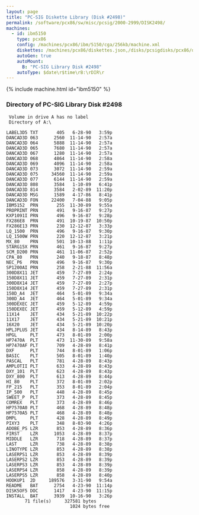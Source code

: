 ```yaml
---
layout: page
title: "PC-SIG Diskette Library (Disk #2498)"
permalink: /software/pcx86/sw/misc/pcsig/2000-2999/DISK2498/
machines:
  - id: ibm5150
    type: pcx86
    config: /machines/pcx86/ibm/5150/cga/256kb/machine.xml
    diskettes: /machines/pcx86/diskettes.json,/disks/pcsigdisks/pcx86/diskettes.json
    autoGen: true
    autoMount:
      B: "PC-SIG Library Disk #2498"
    autoType: $date\r$time\rB:\rDIR\r
---
```


{% include machine.html id="ibm5150" %}

### Directory of PC-SIG Library Disk #2498

     Volume in drive A has no label
     Directory of A:\

    LABEL3D5 TXT       405   6-28-90   3:59p
    DANCAD3D 063      2560  11-14-90   2:57a
    DANCAD3D 064      5888  11-14-90   2:57a
    DANCAD3D 065      7680  11-14-90   2:57a
    DANCAD3D 067      1280  11-14-90   2:57a
    DANCAD3D 068      4864  11-14-90   2:58a
    DANCAD3D 069      4096  11-14-90   2:58a
    DANCAD3D 073      3072  11-14-90   2:59a
    DANCAD3D 075     34560  11-14-90   2:59a
    DANCAD3D 077      6144  11-14-90   2:59a
    DANCAD3D 808      3584   1-10-89   6:41p
    DANCAD3D 814      3584   2-02-89  11:20p
    DANCAD3D MSG      1589   4-17-86   8:41p
    DANCAD3D FON     22400   7-04-88   9:05p
    IBM5152  PRN       255  11-30-89   9:55a
    PROPRINT PRN       491   9-16-87   9:27p
    KXP1091I PRN       496   9-16-87   9:28p
    FX286E8  PRN       491  10-19-87  10:50p
    FX286E13 PRN       230  12-12-87   3:33p
    LQ_1500  PRN       496   9-16-87   9:30p
    LQ_1500W PRN       220  12-12-87   3:21p
    MX_80    PRN       501  10-13-88   1:11p
    STARG15X PRN       461   9-16-87   9:27p
    SCM_D200 PRN       461  11-06-87   2:52p
    CPA_80   PRN       240   9-18-87   8:48p
    NEC_P6   PRN       496   9-16-87   9:30p
    SP1200AI PRN       258   2-21-88  11:56a
    300D8X11 JET       459   7-27-89   2:24p
    150D8X11 JET       459   7-27-89   2:31p
    300D8X14 JET       459   7-27-89   2:27p
    150D8X14 JET       459   7-27-89   2:31p
    150D_A4  JET       464   5-01-89   9:34a
    300D_A4  JET       464   5-01-89   9:34a
    300DEXEC JET       459   5-12-89   4:59p
    150DEXEC JET       459   5-12-89   4:59p
    11X14    JET       434   5-21-89  10:22p
    11X17    JET       434   5-21-89  10:21p
    16X20    JET       434   5-21-89  10:20p
    HPLJPLUS JET       434   8-14-89   8:43p
    HPGL     PLT       473   8-01-89   2:00p
    HP7470A  PLT       473  11-30-89   9:58a
    HP7470AF PLT       709   4-28-89   8:41p
    DXF      PLT       744   8-01-89   1:06p
    BASIC    PLT       505   8-01-89   1:40p
    PASCAL   PLT       781   4-28-89   8:43p
    AMPLOTII PLT       633   4-28-89   8:43p
    DXY_101  PLT       623   4-28-89   8:43p
    DXY_800  PLT       613   4-28-89   8:44p
    HI_80    PLT       372   8-01-89   2:02p
    FP_215   PLT       353   8-01-89   2:04p
    IP_500   PLT       448   4-28-89   8:45p
    SWEET_P  PLT       373   4-28-89   8:45p
    COMREX   PLT       373   4-28-89   8:46p
    HP7570A0 PLT       468   4-28-89   8:48p
    HP7570A5 PLT       468   4-28-89   8:48p
    DMPL     PLT       428   4-28-89   8:49p
    PIXY3    PLT       348   8-03-90   4:26p
    ADOBE_PS LZR       853   4-28-89   8:36p
    FIRST    LZR      1053   4-28-89   8:37p
    MIDDLE   LZR       718   4-28-89   8:37p
    LAST     LZR       738   4-28-89   8:38p
    LINOTYPE LZR       853   4-28-89   8:38p
    LASERPS1 LZR       853   4-28-89   8:39p
    LASERPS2 LZR       853   4-28-89   8:39p
    LASERPS3 LZR       853   4-28-89   8:39p
    LASERPS4 LZR       858   4-28-89   8:39p
    LASERPS5 LZR       858   4-28-89   8:40p
    HOOKUP1  2D     189576   3-31-90   9:54a
    README   BAT      2754   4-23-90  11:14p
    DISK5OF5 DOC      1417   4-23-90  11:15p
    INSTALL  BAT      3939  10-16-90   3:26p
           71 file(s)     327581 bytes
                            1024 bytes free
